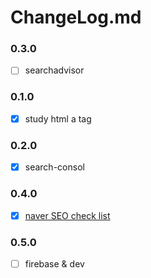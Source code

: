# ChangeLog.md

### 0.3.0
- [ ] searchadvisor

### 0.1.0
- [x] study html a tag

### 0.2.0
- [x] search-consol

### 0.4.0
- [x] [naver SEO check list](https://github.com/Seull1/seull1.github.io/issues/6)

### 0.5.0
- [ ] firebase & dev
